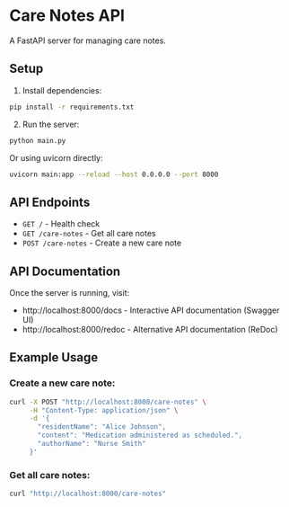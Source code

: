 # Care Notes API

A FastAPI server for managing care notes.

## Setup

1. Install dependencies:
```bash
pip install -r requirements.txt
```

2. Run the server:
```bash
python main.py
```

Or using uvicorn directly:
```bash
uvicorn main:app --reload --host 0.0.0.0 --port 8000
```

## API Endpoints

- `GET /` - Health check
- `GET /care-notes` - Get all care notes
- `POST /care-notes` - Create a new care note

## API Documentation

Once the server is running, visit:
- http://localhost:8000/docs - Interactive API documentation (Swagger UI)
- http://localhost:8000/redoc - Alternative API documentation (ReDoc)

## Example Usage

### Create a new care note:
```bash
curl -X POST "http://localhost:8000/care-notes" \
     -H "Content-Type: application/json" \
     -d '{
       "residentName": "Alice Johnson",
       "content": "Medication administered as scheduled.",
       "authorName": "Nurse Smith"
     }'
```

### Get all care notes:
```bash
curl "http://localhost:8000/care-notes"
``` 